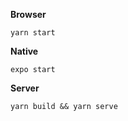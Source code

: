 **Browser**

```
yarn start
```

**Native**

```
expo start
```

**Server**

```
yarn build && yarn serve
```